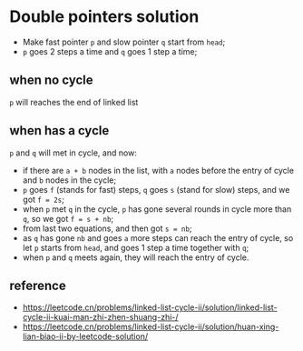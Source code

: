 # Double pointers solution

- Make fast pointer `p` and slow pointer `q` start from `head`;
- `p` goes 2 steps a time and `q` goes 1 step a time;

## when no cycle

`p` will reaches the end of linked list

## when has a cycle

`p` and `q` will met in cycle, and now:

- if there are `a + b` nodes in the list, with `a` nodes before the entry of cycle and `b` nodes in the cycle;
- `p` goes `f` (stands for fast) steps, `q` goes `s` (stand for slow) steps, and we got `f = 2s`;
- when `p` met `q` in the cycle, `p` has gone several rounds in cycle more than `q`, so we got `f = s + nb`;
- from last two equations, and then got `s = nb`;
- as `q` has gone `nb` and goes `a` more steps can reach the entry of cycle, so let `p` starts from `head`, and goes 1 step a time together with `q`;
- when `p` and `q` meets again, they will reach the entry of cycle.

## reference

- https://leetcode.cn/problems/linked-list-cycle-ii/solution/linked-list-cycle-ii-kuai-man-zhi-zhen-shuang-zhi-/
- https://leetcode.cn/problems/linked-list-cycle-ii/solution/huan-xing-lian-biao-ii-by-leetcode-solution/
